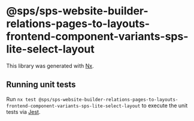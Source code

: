 # @sps/sps-website-builder-relations-pages-to-layouts-frontend-component-variants-sps-lite-select-layout

This library was generated with [Nx](https://nx.dev).

## Running unit tests

Run `nx test @sps/sps-website-builder-relations-pages-to-layouts-frontend-component-variants-sps-lite-select-layout` to execute the unit tests via [Jest](https://jestjs.io).
